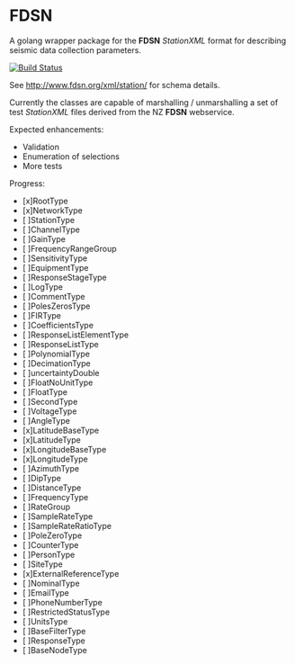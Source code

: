 # FDSN

A golang wrapper package for the __FDSN__ _StationXML_ format for describing seismic data collection parameters.

[![Build Status](https://travis-ci.org/ozym/fdsn.svg?branch=master)](https://travis-ci.org/ozym/fdsn)

See http://www.fdsn.org/xml/station/ for schema details.

Currently the classes are capable of marshalling / unmarshalling a set of test _StationXML_ files derived from the NZ
__FDSN__ webservice.

Expected enhancements:

* Validation
* Enumeration of selections
* More tests

Progress:

- [x]RootType
- [x]NetworkType
- [ ]StationType
- [ ]ChannelType
- [ ]GainType
- [ ]FrequencyRangeGroup
- [ ]SensitivityType
- [ ]EquipmentType
- [ ]ResponseStageType
- [ ]LogType
- [ ]CommentType
- [ ]PolesZerosType
- [ ]FIRType
- [ ]CoefficientsType
- [ ]ResponseListElementType
- [ ]ResponseListType
- [ ]PolynomialType
- [ ]DecimationType
- [ ]uncertaintyDouble
- [ ]FloatNoUnitType
- [ ]FloatType
- [ ]SecondType
- [ ]VoltageType
- [ ]AngleType
- [x]LatitudeBaseType
- [x]LatitudeType
- [x]LongitudeBaseType
- [x]LongitudeType
- [ ]AzimuthType
- [ ]DipType
- [ ]DistanceType
- [ ]FrequencyType
- [ ]RateGroup
- [ ]SampleRateType
- [ ]SampleRateRatioType
- [ ]PoleZeroType
- [ ]CounterType
- [ ]PersonType
- [ ]SiteType
- [x]ExternalReferenceType
- [ ]NominalType
- [ ]EmailType
- [ ]PhoneNumberType
- [ ]RestrictedStatusType
- [ ]UnitsType
- [ ]BaseFilterType
- [ ]ResponseType
- [ ]BaseNodeType
